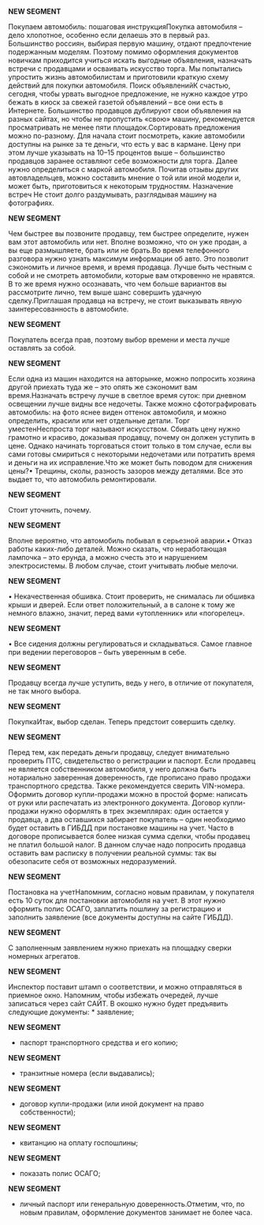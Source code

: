 **NEW SEGMENT**

﻿Покупаем автомобиль: пошаговая инструкцияПокупка автомобиля – дело хлопотное, особенно если делаешь это в первый раз. Большинство россиян, выбирая первую машину, отдают предпочтение подержанным моделям. Поэтому помимо оформления документов новичкам приходится учиться искать выгодные объявления, назначать встречи с продавцами и осваивать искусство торга. Мы попытались упростить жизнь автомобилистам и приготовили краткую схему действий для покупки автомобиля. Поиск объявленийК счастью, сегодня, чтобы урвать выгодное предложение, не нужно каждое утро бежать в киоск за свежей газетой объявлений – все они есть в Интернете. Большинство продавцов дублируют свои объявления на разных сайтах, но чтобы не пропустить «свою» машину, рекомендуется просматривать не менее пяти площадок.Сортировать предложения можно по-разному.  Для начала стоит посмотреть, какие автомобили доступны на рынке за те деньги, что есть у вас в кармане. Цену при этом лучше указывать на 10–15 процентов выше – большинство продавцов заранее оставляют себе возможности для торга. Далее нужно определиться с маркой автомобиля.  Почитав отзывы других автовладельцев, можно составить мнение о той или иной модели и, может быть, приготовиться к некоторым трудностям. Назначение встреч Не стоит долго раздумывать, разглядывая машину на фотографиях. 

**NEW SEGMENT**

 Чем быстрее вы позвоните продавцу, тем быстрее определите, нужен вам этот автомобиль или нет.  Вполне возможно, что он уже продан, а вы еще размышляете, брать или не брать.Во время телефонного разговора нужно узнать максимум информации об авто.  Это позволит сэкономить и личное время, и время продавца. Лучше быть честным с собой и не смотреть автомобили, которые вам откровенно не нравятся. В то же время нужно осознавать, что чем больше вариантов вы рассмотрите лично, тем выше шанс совершить удачную сделку.Приглашая продавца на встречу, не стоит выказывать явную заинтересованность в автомобиле. 

**NEW SEGMENT**

 Покупатель всегда прав, поэтому выбор времени и места лучше оставлять за собой. 

**NEW SEGMENT**

 Если одна из машин находится на авторынке, можно попросить хозяина другой приехать туда же – это опять же сэкономит вам время.Назначать встречу лучше в светлое время суток: при дневном освещении лучше видны все недочеты.  Также можно сфотографировать автомобиль: на фото яснее виден оттенок автомобиля, и можно определить, красили или нет отдельные детали.  Торг уместенНеспроста торг называют искусством. Сбивать цену нужно грамотно и красиво, доказывая продавцу, почему он должен уступить в цене.  Однако начинать торговаться стоит только в том случае, если вы сами готовы смириться с некоторыми недочетами или потратить время и деньги на их исправление.Что же может быть поводом для снижения цены?• Трещины, сколы, разность зазоров между деталями. Все это выдает то, что автомобиль ремонтировали. 

**NEW SEGMENT**

 Стоит уточнить, почему. 

**NEW SEGMENT**

 Вполне вероятно, что автомобиль побывал в серьезной аварии.• Отказ работы каких-либо деталей. Можно сказать, что неработающая лампочка – это ерунда, а можно счесть это и нарушением электросистемы.  В любом случае, стоит учитывать любые мелочи. 

**NEW SEGMENT**

• Некачественная обшивка. Стоит проверить, не снималась ли обшивка крыши и дверей. Если ответ положительный, а в салоне к тому же немного влажно, значит, перед вами «утопленник» или «погорелец». 

**NEW SEGMENT**

• Все сидения должны регулироваться и складываться. Самое главное при ведении переговоров – быть уверенным в себе. 

**NEW SEGMENT**

 Продавцу всегда лучше уступить, ведь у него, в отличие от покупателя, не так много выбора. 

**NEW SEGMENT**

 ПокупкаИтак, выбор сделан. Теперь предстоит совершить сделку. 

**NEW SEGMENT**

 Перед тем, как передать деньги продавцу, следует внимательно проверить ПТС, свидетельство о регистрации и паспорт. Если продавец не является собственником автомобиля, у него должна быть нотариально заверенная доверенность, где прописано право продажи транспортного средства.  Также рекомендуется сверить VIN-номера. Оформить договор купли-продажи можно в простой форме: написать от руки или распечатать из электронного документа.  Договор купли-продажи нужно оформлять в трех экземплярах: один остается у продавца, а два оставшихся забирает покупатель – один необходимо будет оставить в ГИБДД при постановке машины на учет. Часто в договоре прописывается более низкая сумма сделки, чтобы продавец не платил большой налог. В данном случае надо попросить продавца оставить вам расписку в получении реальной суммы: так вы обезопасите себя от возможных недоразумений. 

**NEW SEGMENT**

 Постановка на учетНапомним, согласно новым правилам, у покупателя есть 10 суток для постановки автомобиля на учет. В этот нужно оформить полис ОСАГО, заплатить пошлину за регистрацию и заполнить заявление (все документы доступны на сайте ГИБДД). 

**NEW SEGMENT**

 С заполненным заявлением нужно приехать на площадку сверки номерных агрегатов. 

**NEW SEGMENT**

 Инспектор поставит штамп о соответствии, и можно отправляться в приемное окно. Напомним, чтобы избежать очередей, лучше записаться через сайт САЙТ.  В окошко нужно будет предъявить следующие документы: * заявление; 

**NEW SEGMENT**

* паспорт транспортного средства и его копию; 

**NEW SEGMENT**

* транзитные номера (если выдавались); 

**NEW SEGMENT**

* договор купли-продажи (или иной документ на право собственности); 

**NEW SEGMENT**

* квитанцию на оплату госпошлины; 

**NEW SEGMENT**

* показать полис ОСАГО; 

**NEW SEGMENT**

* личный паспорт или генеральную доверенность.Отметим, что, по новым правилам, оформление документов занимает не более часа. 

